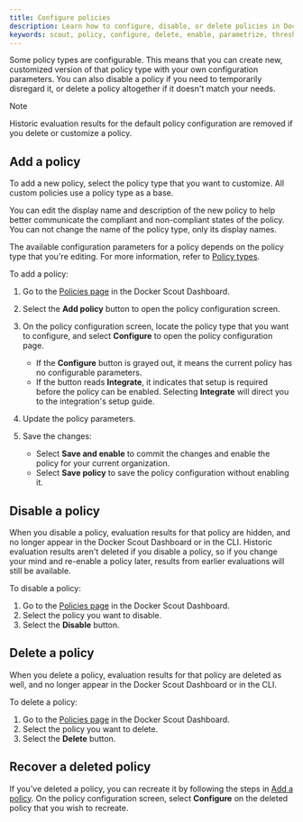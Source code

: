 ```yaml
---
title: Configure policies
description: Learn how to configure, disable, or delete policies in Docker Scout
keywords: scout, policy, configure, delete, enable, parametrize, thresholds
---
```


Some policy types are configurable. This means that you can create new,
customized version of that policy type with your own configuration parameters.
You can also disable a policy if you need to temporarily disregard it, or
delete a policy altogether if it doesn't match your needs.

> [!NOTE]
> Historic evaluation results for the default policy configuration are removed
> if you delete or customize a policy.

## Add a policy

To add a new policy, select the policy type that you want to customize. All
custom policies use a policy type as a base.

You can edit the display name and description of the new policy to help
better communicate the compliant and non-compliant states of the policy.
You can not change the name of the policy type, only its display names.

The available configuration parameters for a policy depends on the
policy type that you're editing. For more information, refer to
[Policy types](/manuals/scout/policy/_index.md#policy-types).

To add a policy:

1. Go to the [Policies page](https://scout.docker.com/reports/policy) in the Docker Scout Dashboard.
2. Select the **Add policy** button to open the policy configuration screen.
3. On the policy configuration screen, locate the policy type that you want to
   configure, and select **Configure** to open the policy configuration page.

   - If the **Configure** button is grayed out, it means the current policy
     has no configurable parameters.
   - If the button reads **Integrate**, it indicates that setup is required
     before the policy can be enabled. Selecting **Integrate** will direct you
     to the integration's setup guide.

4. Update the policy parameters.
5. Save the changes:

   - Select **Save and enable** to commit the changes and enable the policy for
     your current organization.
   - Select **Save policy** to save the policy configuration without enabling
     it.

## Disable a policy

When you disable a policy, evaluation results for that policy are hidden, and
no longer appear in the Docker Scout Dashboard or in the CLI. Historic
evaluation results aren't deleted if you disable a policy, so if you change
your mind and re-enable a policy later, results from earlier evaluations will
still be available.

To disable a policy:

1. Go to the [Policies page](https://scout.docker.com/reports/policy) in the Docker Scout Dashboard.
2. Select the policy you want to disable.
3. Select the **Disable** button.

## Delete a policy

When you delete a policy, evaluation results for that policy are deleted as
well, and no longer appear in the Docker Scout Dashboard or in the CLI.

To delete a policy:

1. Go to the [Policies page](https://scout.docker.com/reports/policy) in the Docker Scout Dashboard.
2. Select the policy you want to delete.
3. Select the **Delete** button.

## Recover a deleted policy

If you've deleted a policy, you can recreate it by following the steps in [Add
a policy](#add-a-policy). On the policy configuration screen, select
**Configure** on the deleted policy that you wish to recreate.

